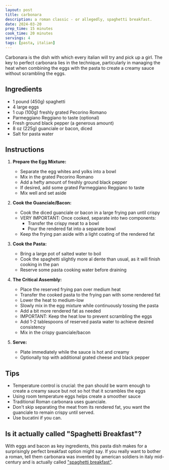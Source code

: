 ```yaml
---
layout: post
title: carbonara
description: a roman classic - or allegedly, spaghetti breakfast.
date: 2024-03-20
prep_time: 15 minutes
cook_time: 20 minutes
servings: 4
tags: [pasta, italian]
---
```


Carbonara is the dish with which every italian will try and pick up a girl. The key to perfect carbonara lies in the technique, particularly in managing the heat when combining the eggs with the pasta to create a creamy sauce without scrambling the eggs.

## Ingredients

- 1 pound (450g) spaghetti
- 4 large eggs
- 1 cup (100g) freshly grated Pecorino Romano
- Parmeggiano Reggiano to taste (optional)
- Fresh ground black pepper (a generous amount)
- 8 oz (225g) guanciale or bacon, diced
- Salt for pasta water

## Instructions

1. **Prepare the Egg Mixture:**
   - Separate the egg whites and yolks into a bowl
   - Mix in the grated Pecorino Romano
   - Add a hefty amount of freshly ground black pepper
   - If desired, add some grated Parmeggiano Reggiano to taste
   - Mix well and set aside

2. **Cook the Guanciale/Bacon:**
   - Cook the diced guanciale or bacon in a large frying pan until crispy
   - VERY IMPORTANT: Once cooked, separate into two components:
     - Transfer the crispy meat to a bowl
     - Pour the rendered fat into a separate bowl
   - Keep the frying pan aside with a light coating of the rendered fat

3. **Cook the Pasta:**
   - Bring a large pot of salted water to boil
   - Cook the spaghetti slightly more al dente than usual, as it will finish cooking in the pan
   - Reserve some pasta cooking water before draining

4. **The Critical Assembly:**
   - Place the reserved frying pan over medium heat
   - Transfer the cooked pasta to the frying pan with some rendered fat
   - Lower the heat to medium-low
   - Slowly mix in the egg mixture while continuously tossing the pasta
   - Add a bit more rendered fat as needed
   - IMPORTANT: Keep the heat low to prevent scrambling the eggs
   - Add 1-2 tablespoons of reserved pasta water to achieve desired consistency
   - Mix in the crispy guanciale/bacon

5. **Serve:**
   - Plate immediately while the sauce is hot and creamy
   - Optionally top with additional grated cheese and black pepper

## Tips

- Temperature control is crucial: the pan should be warm enough to create a creamy sauce but not so hot that it scrambles the eggs
- Using room temperature eggs helps create a smoother sauce
- Traditional Roman carbonara uses guanciale.
- Don't skip separating the meat from its rendered fat, you want the guanciale to remain crispy until served.
- Use bucatini if you can.


## Is it actually called "Spaghetti Breakfast"?

With eggs and bacon as key ingredients, this pasta dish makes for a surprisingly perfect breakfast option might say. If you really want to bother a roman, tell them carbonara was invented by american soldiers in italy mid-century and is actually called ["spaghetti breakfast"](https://www.bbc.com/travel/article/20230331-carbonara-the-iconic-pasta-causing-a-dispute#:~:text=Cozzella%20interviewed%20the,from%20the%20British.).